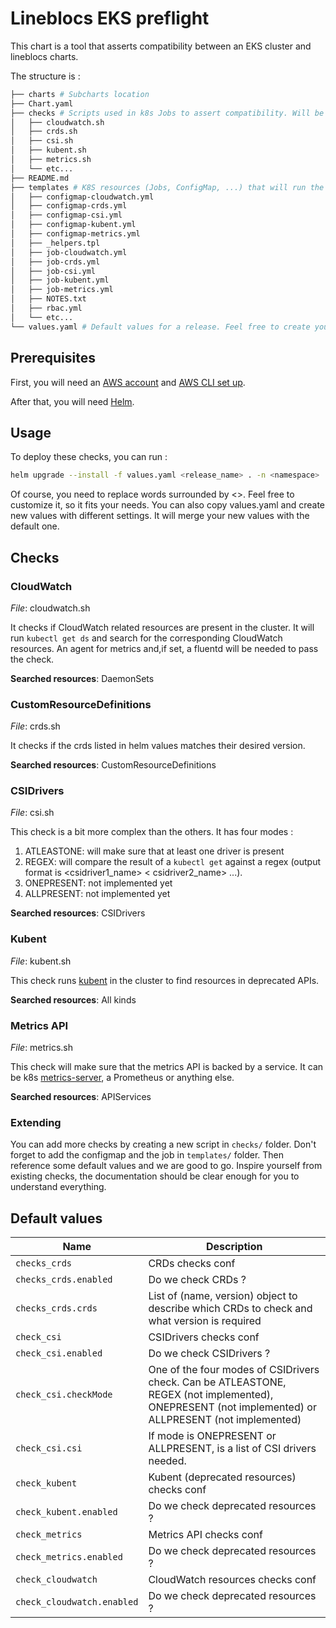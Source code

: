 # Lineblocs EKS preflight

This chart is a tool that asserts compatibility between an EKS cluster and lineblocs charts.

The structure is :

```bash
├── charts # Subcharts location
├── Chart.yaml
├── checks # Scripts used in k8s Jobs to assert compatibility. Will be loaded by Helm with {{ .Files ... }}
│   ├── cloudwatch.sh
│   ├── crds.sh
│   ├── csi.sh
│   ├── kubent.sh
│   ├── metrics.sh
│   └── etc...
├── README.md
├── templates # K8S resources (Jobs, ConfigMap, ...) that will run the tests. 
│   ├── configmap-cloudwatch.yml
│   ├── configmap-crds.yml
│   ├── configmap-csi.yml
│   ├── configmap-kubent.yml
│   ├── configmap-metrics.yml
│   ├── _helpers.tpl
│   ├── job-cloudwatch.yml
│   ├── job-crds.yml
│   ├── job-csi.yml
│   ├── job-kubent.yml
│   ├── job-metrics.yml
│   ├── NOTES.txt
│   ├── rbac.yml
│   └── etc...
└── values.yaml # Default values for a release. Feel free to create your own !
```

## Prerequisites

First, you will need an [AWS account](https://docs.aws.amazon.com/accounts/latest/reference/manage-acct-creating.html)
and [AWS CLI set up](https://docs.aws.amazon.com/cli/latest/userguide/cli-chap-configure.html).

After that, you will need [Helm](https://helm.sh/docs/intro/install/).

## Usage

To deploy these checks, you can run :

```bash
helm upgrade --install -f values.yaml <release_name> . -n <namespace>
```

Of course, you need to replace words surrounded by <>. Feel free to customize it, so it fits your needs.
You can also copy values.yaml and create new values with different settings. It will merge your new values with the
default one.

## Checks

### CloudWatch

*File*: cloudwatch.sh

It checks if CloudWatch related resources are present in the cluster.
It will run ```kubectl get ds``` and search for the corresponding CloudWatch resources.
An agent for metrics and,if set, a fluentd will be needed to pass the check.

**Searched resources**: DaemonSets

### CustomResourceDefinitions

*File*: crds.sh

It checks if the crds listed in helm values matches their desired version.

**Searched resources**: CustomResourceDefinitions

### CSIDrivers

*File*: csi.sh

This check is a bit more complex than the others. It has four modes :

1. ATLEASTONE: will make sure that at least one driver is present
2. REGEX: will compare the result of a ```kubectl get``` against a regex (output format is <csidriver1_name> <
   csidriver2_name> ...).
3. ONEPRESENT: not implemented yet
3. ALLPRESENT: not implemented yet

**Searched resources**: CSIDrivers

### Kubent

*File*: kubent.sh

This check runs [kubent](https://github.com/doitintl/kube-no-trouble) in the cluster to find resources in deprecated
APIs.

**Searched resources**: All kinds

### Metrics API

*File*: metrics.sh

This check will make sure that the metrics API is backed by a service. It can be
k8s [metrics-server](https://github.com/kubernetes-sigs/metrics-server), a Prometheus or anything else.

**Searched resources**: APIServices

### Extending

You can add more checks by creating a new script in `checks/` folder. Don't forget to add the configmap and the job
in `templates/` folder. Then reference some default values and we are good to go. Inspire yourself from existing checks,
the documentation should be clear enough for you to understand everything.

## Default values

| Name                       | Description                                                                                                                                         |
|----------------------------|-----------------------------------------------------------------------------------------------------------------------------------------------------|
| `checks_crds             ` | CRDs checks conf                                                                                                                                    |
| `checks_crds.enabled     ` | Do we check CRDs ?                                                                                                                                  |
| `checks_crds.crds        ` | List of (name, version) object to describe which CRDs to check and what version is required                                                         |
| `check_csi               ` | CSIDrivers checks conf                                                                                                                              |
| `check_csi.enabled       ` | Do we check CSIDrivers ?                                                                                                                            |
| `check_csi.checkMode     ` | One of the four modes of CSIDrivers check. Can be ATLEASTONE, REGEX (not implemented), ONEPRESENT (not implemented) or ALLPRESENT (not implemented) |
| `check_csi.csi           ` | If mode is ONEPRESENT or ALLPRESENT, is a list of CSI drivers needed.                                                                               |
| `check_kubent            ` | Kubent (deprecated resources) checks conf                                                                                                           |
| `check_kubent.enabled    ` | Do we check deprecated resources ?                                                                                                                  |
| `check_metrics           ` | Metrics API checks conf                                                                                                                             |
| `check_metrics.enabled   ` | Do we check deprecated resources ?                                                                                                                  |
| `check_cloudwatch        ` | CloudWatch resources checks conf                                                                                                                    |
| `check_cloudwatch.enabled` | Do we check deprecated resources ?                                                                                                                  |